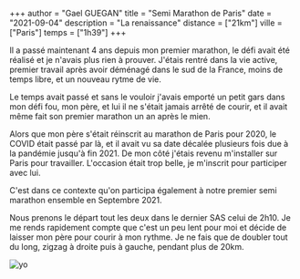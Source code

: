 +++
author = "Gael GUEGAN"
title = "Semi Marathon de Paris"
date = "2021-09-04"
description = "La renaissance"
distance = ["21km"]
ville = ["Paris"]
temps = ["1h39"]
+++

Il a passé maintenant 4 ans depuis mon premier marathon, le défi avait été réalisé et je n'avais plus rien à prouver. J'étais rentré dans la vie active, premier travail après avoir déménagé dans le sud de la France, moins de temps libre, et un nouveau rytme de vie.

Le temps avait passé et sans le vouloir j'avais emporté un petit gars dans mon défi fou, mon père, et lui il ne s'était jamais arrêté de courir, et il avait même fait son premier marathon un an après le mien.

Alors que mon père s'était réinscrit au marathon de Paris pour 2020, le COVID était passé par là, et il avait vu sa date décalée plusieurs fois due à la pandémie jusqu'à fin 2021. De mon côté j'étais revenu m'installer sur Paris pour travailler. L'occasion était trop belle, je m'inscrit pour participer avec lui.

C'est dans ce contexte qu'on participa également à notre premier semi marathon ensemble en Septembre 2021.

Nous prenons le départ tout les deux dans le dernier SAS celui de 2h10. Je me rends rapidement compte que c'est un peu lent pour moi et décide de laisser mon père pour courir à mon rythme. Je ne fais que de doubler tout du long, zigzag à droite puis à gauche, pendant plus de 20km.

![yo](/2021_semi_paris.jpg)
